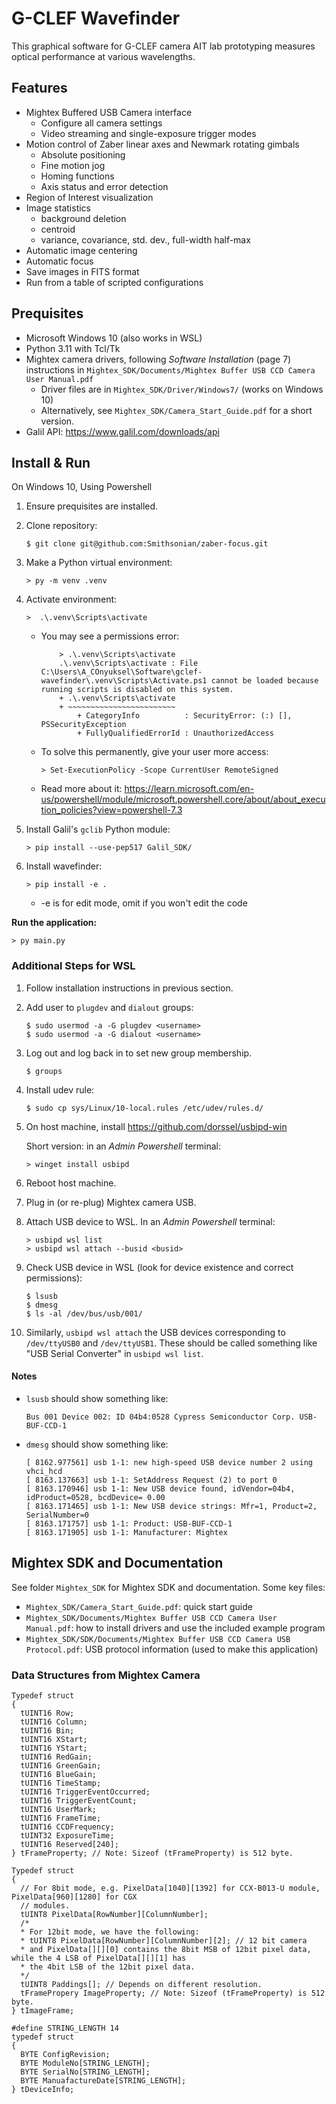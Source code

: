 # G-CLEF Wavefinder
This graphical software for G-CLEF camera AIT lab prototyping measures optical performance at various wavelengths.

## Features
* Mightex Buffered USB Camera interface
  - Configure all camera settings
  - Video streaming and single-exposure trigger modes
* Motion control of Zaber linear axes and Newmark rotating gimbals
  - Absolute positioning
  - Fine motion jog
  - Homing functions
  - Axis status and error detection
* Region of Interest visualization
* Image statistics
  - background deletion
  - centroid
  - variance, covariance, std. dev., full-width half-max
* Automatic image centering
* Automatic focus
* Save images in FITS format
* Run from a table of scripted configurations

<!-- TODO: screenshot -->

## Prequisites
* Microsoft Windows 10 (also works in WSL)
* Python 3.11 with Tcl/Tk
* Mightex camera drivers, following *Software Installation* (page 7) instructions in `Mightex_SDK/Documents/Mightex Buffer USB CCD Camera User Manual.pdf`
    - Driver files are in `Mightex_SDK/Driver/Windows7/` (works on Windows 10)
    - Alternatively, see `Mightex_SDK/Camera_Start_Guide.pdf` for a short version.
* Galil API: https://www.galil.com/downloads/api

## Install & Run
On Windows 10, Using Powershell
1. Ensure prequisites are installed.
1. Clone repository:
    ```
    $ git clone git@github.com:Smithsonian/zaber-focus.git
    ```
1. Make a Python virtual environment:
    ```
    > py -m venv .venv
    ```
1. Activate environment:
    ```
    >  .\.venv\Scripts\activate
    ```
    * You may see a permissions error:
        ```
            > .\.venv\Scripts\activate
            .\.venv\Scripts\activate : File C:\Users\A_COnyuksel\Software\gclef-wavefinder\.venv\Scripts\Activate.ps1 cannot be loaded because running scripts is disabled on this system.
            + .\.venv\Scripts\activate
            + ~~~~~~~~~~~~~~~~~~~~~~~~
                + CategoryInfo          : SecurityError: (:) [], PSSecurityException
                + FullyQualifiedErrorId : UnauthorizedAccess
        ```
    * To solve this permanently, give your user more access:
        ```
        > Set-ExecutionPolicy -Scope CurrentUser RemoteSigned
        ```
    * Read more about it: https://learn.microsoft.com/en-us/powershell/module/microsoft.powershell.core/about/about_execution_policies?view=powershell-7.3

1. Install Galil's `gclib` Python module:
    ```
    > pip install --use-pep517 Galil_SDK/
    ```
1. Install wavefinder:
    ```
    > pip install -e .
    ```
    * -e is for edit mode, omit if you won't edit the code

**Run the application:**
```
> py main.py
```

### Additional Steps for WSL
1. Follow installation instructions in previous section.
1. Add user to `plugdev` and `dialout` groups:
    ```
    $ sudo usermod -a -G plugdev <username>
    $ sudo usermod -a -G dialout <username>
    ```
1. Log out and log back in to set new group membership.
    ```
    $ groups
    ```
1. Install udev rule:
    ```
    $ sudo cp sys/Linux/10-local.rules /etc/udev/rules.d/
    ```
1. On host machine, install https://github.com/dorssel/usbipd-win

    Short version: in an *Admin Powershell* terminal:
    ```
    > winget install usbipd
    ```
1. Reboot host machine.
1. Plug in (or re-plug) Mightex camera USB.
1. Attach USB device to WSL. In an *Admin Powershell* terminal:
    ```
    > usbipd wsl list
    > usbipd wsl attach --busid <busid>
1. Check USB device in WSL (look for device existence and correct permissions):
    ```
    $ lsusb
    $ dmesg
    $ ls -al /dev/bus/usb/001/
    ```
1. Similarly, `usbipd wsl attach` the USB devices corresponding to `/dev/ttyUSB0` and `/dev/ttyUSB1`. These should be called something like "USB Serial Converter" in `usbipd wsl list`.

#### Notes
* `lsusb` should show something like:
    ```
    Bus 001 Device 002: ID 04b4:0528 Cypress Semiconductor Corp. USB-BUF-CCD-1
    ```
* `dmesg` should show something like:
    ```
    [ 8162.977561] usb 1-1: new high-speed USB device number 2 using vhci_hcd
    [ 8163.137663] usb 1-1: SetAddress Request (2) to port 0
    [ 8163.170946] usb 1-1: New USB device found, idVendor=04b4, idProduct=0528, bcdDevice= 0.00
    [ 8163.171465] usb 1-1: New USB device strings: Mfr=1, Product=2, SerialNumber=0
    [ 8163.171757] usb 1-1: Product: USB-BUF-CCD-1
    [ 8163.171905] usb 1-1: Manufacturer: Mightex
    ```

## Mightex SDK and Documentation
See folder `Mightex_SDK` for Mightex SDK and documentation. Some key files:
* `Mightex_SDK/Camera_Start_Guide.pdf`: quick start guide
* `Mightex_SDK/Documents/Mightex Buffer USB CCD Camera User Manual.pdf`: how to install drivers and use the included example program
* `Mightex_SDK/SDK/Documents/Mightex Buffer USB CCD Camera USB Protocol.pdf`: USB protocol information (used to make this application)

### Data Structures from Mightex Camera
```
Typedef struct
{
  tUINT16 Row;
  tUINT16 Column;
  tUINT16 Bin;
  tUINT16 XStart;
  tUINT16 YStart;
  tUINT16 RedGain;
  tUINT16 GreenGain;
  tUINT16 BlueGain;
  tUINT16 TimeStamp;
  tUINT16 TriggerEventOccurred;
  tUINT16 TriggerEventCount;
  tUINT16 UserMark;
  tUINT16 FrameTime;
  tUINT16 CCDFrequency;
  tUINT32 ExposureTime;
  tUINT16 Reserved[240];
} tFrameProperty; // Note: Sizeof (tFrameProperty) is 512 byte.
```
```
Typedef struct
{
  // For 8bit mode, e.g. PixelData[1040][1392] for CCX-B013-U module, PixelData[960][1280] for CGX
  // modules.
  tUINT8 PixelData[RowNumber][ColumnNumber];
  /*
  * For 12bit mode, we have the following:
  * tUINT8 PixelData[RowNumber][ColumnNumber][2]; // 12 bit camera
  * and PixelData[][][0] contains the 8bit MSB of 12bit pixel data, while the 4 LSB of PixelData[][][1] has
  * the 4bit LSB of the 12bit pixel data.
  */
  tUINT8 Paddings[]; // Depends on different resolution.
  tFramePropery ImageProperty; // Note: Sizeof (tFrameProperty) is 512 byte.
} tImageFrame;
```
```
#define STRING_LENGTH 14
typedef struct
{
  BYTE ConfigRevision;
  BYTE ModuleNo[STRING_LENGTH];
  BYTE SerialNo[STRING_LENGTH];
  BYTE ManuafactureDate[STRING_LENGTH];
} tDeviceInfo;
```
